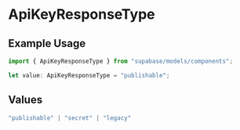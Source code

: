 # ApiKeyResponseType

## Example Usage

```typescript
import { ApiKeyResponseType } from "supabase/models/components";

let value: ApiKeyResponseType = "publishable";
```

## Values

```typescript
"publishable" | "secret" | "legacy"
```